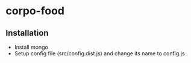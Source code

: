 # corpo-food

## Installation
- Install mongo
- Setup config file (src/config.dist.js) and change its name to config.js